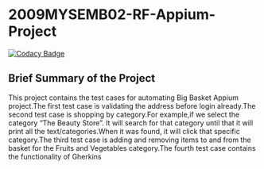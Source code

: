# 2009MYSEMB02-RF-Appium-Project

[![Codacy Badge](https://api.codacy.com/project/badge/Grade/ad3ea7a1c9854feba71eff1565b1852e)](https://app.codacy.com/gh/99002608/2009MYSEMB02-RF-Appium-Project?utm_source=github.com&utm_medium=referral&utm_content=99002608/2009MYSEMB02-RF-Appium-Project&utm_campaign=Badge_Grade)

## Brief Summary of the Project

  This project contains the test cases for automating Big Basket Appium project.The first test case is validating the address before login already.The second test case  is shopping by category.For example,if we select the category “The Beauty Store”. It will search for that category until that it will print all the text/categories.When it was found, it will click that specific category.The third test case is adding and removing items to and from the basket for the Fruits and Vegetables category.The fourth test case contains the functionality of Gherkins
